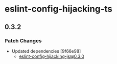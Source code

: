 # eslint-config-hijacking-ts

## 0.3.2

### Patch Changes

- Updated dependencies [9f66e98]
  - eslint-config-hijacking-js@0.3.0
